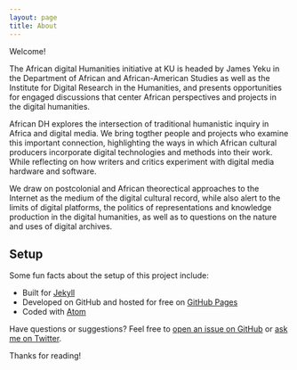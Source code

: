 ```yaml
---
layout: page
title: About
---
```


<p class="message">

Welcome!

The African digital Humanities initiative at KU is headed by James Yeku in the Department of African and African-American Studies as well as the Institute for Digital Research in the Humanities, and presents opportunities for engaged discussions that center African perspectives and projects in the digital humanities. 
</p>

<p>African DH explores the intersection of traditional humanistic inquiry in Africa and digital media. We bring togther people and projects who examine this important connection, highlighting the ways in which African cultural producers incorporate digital technologies and methods into their work. While reflecting on how writers and critics experiment with digital media hardware and software. </p>

<p>We draw on postcolonial and African theorectical approaches to the Internet as the medium of the digital cultural record, while also alert to the limits of digital platforms, the politics of representations and knowledge production in the digital humanities, as well as to questions on the nature and uses of digital archives.</p> 


## Setup

Some fun facts about the setup of this project include:

* Built for [Jekyll](https://jekyllrb.com)
* Developed on GitHub and hosted for free on [GitHub Pages](https://pages.github.com)
* Coded with [Atom](https://atom.io)

Have questions or suggestions? Feel free to [open an issue on GitHub](https://github.com/poole/issues/new) or [ask me on Twitter](https://twitter.com/mdo).

Thanks for reading!
